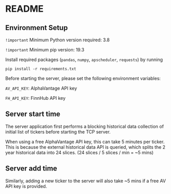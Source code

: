 # README

## Environment Setup
`!important`
Minimum Python version required: 3.8

`!important`
Minimum pip version: 19.3

Install required packages (`pandas`, `numpy`, `apscheduler`, `requests`) by running
```commandline
pip install -r requirements.txt
```

Before starting the server, please set the following environment variables:

`AV_API_KEY`: AlphaVantage API key

`FH_API_KEY`: FinnHub API key


## Server start time
The server application first performs a blocking historical data collection of
initial list of tickers before starting the TCP server.

When using a free AlphaVantage API key, this can take 5 minutes per ticker.
This is because the external historical data API is queried,
which splits the 2 year historical data into 24 slices.
(24 slices / 5 slices / min = ~5 mins)

## Server add time
Similarly, adding a new ticker to the server will also take ~5 mins if a free
AV API key is provided.